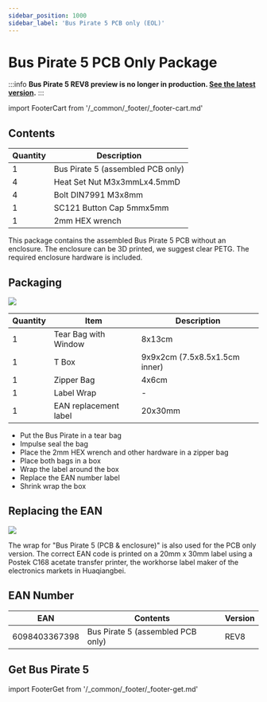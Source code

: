 ```yaml
---
sidebar_position: 1000
sidebar_label: 'Bus Pirate 5 PCB only (EOL)'
---
```

# Bus Pirate 5 PCB Only Package

:::info
**Bus Pirate 5 REV8 preview is no longer in production. [See the latest version](/).**
:::

import FooterCart from '/_common/_footer/_footer-cart.md' 

<FooterCart/>

## Contents

|Quantity|Description|
|-|-|
|1|Bus Pirate 5 (assembled PCB only)|
|4|Heat Set Nut M3x3mmLx4.5mmD|
|4|Bolt DIN7991 M3x8mm|
|1|SC121 Button Cap 5mmx5mm|
|1|2mm HEX wrench|

This package contains the assembled Bus Pirate 5 PCB without an enclosure. The enclosure can be 3D printed, we suggest clear PETG. The required enclosure hardware is included.

## Packaging

![](./img/wrap-5.jpg)

|Quantity|Item|Description|
|-|-|-|
|1|Tear Bag with Window|8x13cm|
|1|T Box|9x9x2cm (7.5x8.5x1.5cm inner)|
|1|Zipper Bag|4x6cm|
|1|Label Wrap|-|
|1|EAN replacement label|20x30mm|

- Put the Bus Pirate in a tear bag
- Impulse seal the bag
- Place the 2mm HEX wrench and other hardware in a zipper bag
- Place both bags in a box
- Wrap the label around the box
- Replace the EAN number label
- Shrink wrap the box

## Replacing the EAN

![](./img/wrap-ean-pcb-only-30-20.png)

The wrap for "Bus Pirate 5 (PCB & enclosure)" is also used for the PCB only version. The correct EAN code is printed on a 20mm x 30mm label using a Postek C168 acetate transfer printer, the workhorse label maker of the electronics markets in Huaqiangbei. 

## EAN Number

|**EAN**|**Contents**|**Version**|
|-|-|-|
|6098403367398|Bus Pirate 5 (assembled PCB only)|REV8|

## Get Bus Pirate 5
import FooterGet from '/_common/_footer/_footer-get.md' 

<FooterGet/>